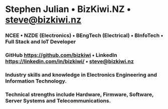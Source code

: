 # Stephen Julian  •  BizKiwi.NZ  •  steve@bizkiwi.nz
### NCEE • NZDE (Electronics) • BEngTech (Electrical) • BInfoTech • Full Stack and IoT Developer ###
### GitHub https://github.com/bizkiwi • LinkedIn https://linkedin.com/in/bizkiwi/ • steve@bizkiwi.nz ###
### Industry skills and knowledge in Electronics Engineering and Information Technology. ###
### Technical strengths include Hardware, Firmware, Software, Server Systems and Telecommunications. ###

